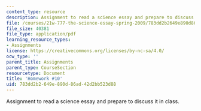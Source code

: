 ```yaml
---
content_type: resource
description: Assignment to read a science essay and prepare to discuss it in class.
file: /courses/21w-777-the-science-essay-spring-2009/783dd2b2649e890d86ad42d2bb523d88_MIT21W_777s09_assn08_hw10.pdf
file_size: 40381
file_type: application/pdf
learning_resource_types:
- Assignments
license: https://creativecommons.org/licenses/by-nc-sa/4.0/
ocw_type: ''
parent_title: Assignments
parent_type: CourseSection
resourcetype: Document
title: 'Homework #10'
uid: 783dd2b2-649e-890d-86ad-42d2bb523d88
---
```

Assignment to read a science essay and prepare to discuss it in class.